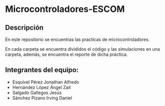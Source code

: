 # Microcontroladores-ESCOM

## Descripción
En este repositorio se encuentras las practicas de microcontroladores.

En cada carpeta se encuentra divididos el código y las simulaciones en una carpeta, además, se encuentra el reporte de dicha práctica.

## Integrantes del equipo:
- Esquivel Pérez Jonathan Alfredo
- Hernández López Ángel Zait
- Salgado Gallegos Jesús
- Sánchez Pizano Irving Daniel